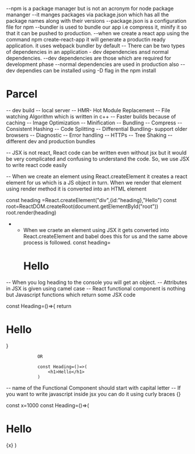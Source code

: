 --npm is a package manager but is not an acronym for node package mananger
--it manges packages via package.json which has all the package names along with their versions
--package.json is a configuration file for npm
--bundler is used to bundle our app i.e compress it, minify it so that it can be pushed to production.
--when we create a react app using the command npm create-react-app it will generate a productin ready application. it uses webpack bundler by default
-- There can be two types of dependencies in an application - dev dependencies ansd normal dependencies.
--dev dependencies are those which are required for development phase
--normal dependencies are used in production also
--dev dependies can be installed using -D flag in the npm install

# Parcel

-- dev build
-- local server
-- HMR- Hot Module Replacement
-- File watching Algorithm which is written in c++
-- Faster builds because of caching
-- Image Optimization
-- Minification
-- Bundling
-- Compress
-- Consistent Hashing
-- Code Splitting
-- Differential Bundling- support older browsers
-- Diagnostic
-- Error handling
-- HTTPs
-- Tree Shaking
-- different dev and production bundles

-- JSX is not react, React code can be written even without jsx but it would be very complicated and confusing to understand the code. So, we use JSX to write react code easily

-- When we create an element using React.createElement it creates a react element for us which is a JS object in turn. When we render that element using render method it is converted into an HTML element

const heading =React.createElement("div",{id:"heading},"Hello")
const root=ReactDOM.createRoot(document.getElementById("root"))
root.render(heading)

- - When we craete an element using JSX it gets converted into React.createElement and babel does this for us and the same above process is followed.
    const heading=<h1>Hello</h1>

-- When you log heading to the console you will get an object.
-- Attributes in JSX is given using camel case
-- React functional component is nothing but Javascript functions which return some JSX code

const Heading=()=>{
return <h1>Hello</h1>
}

                OR

                const Heading=()=>(
                    <h1>Hello</h1>
                )

-- name of the Functional Component should start with capital letter
-- If you want to write javascript inside jsx you can do it using curly braces {}

const x=1000
const Heading=()=>(
<h1>Hello</h1>
{x}
)
